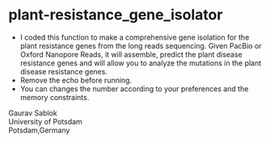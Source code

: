 # plant-resistance_gene_isolator

- I coded this function to make a comprehensive gene isolation for the plant resistance genes from the long reads sequencing. Given PacBio or Oxford Nanopore Reads, it will assemble, predict the plant disease resistance genes and will allow you to analyze the mutations in the plant disease resistance genes. 
- Remove the echo before running. 
- You can changes the number according to your preferences and the memory constraints.

Gaurav Sablok \
University of Potsdam \
Potsdam,Germany
